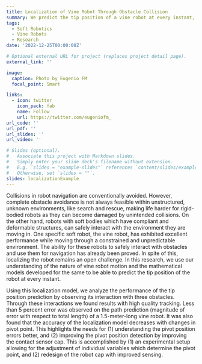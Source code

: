 ```yaml
---
title: Localization of Vine Robot Through Obstacle Collision
summary: We predict the tip position of a vine robot at every instant, using collisions to our advantage
tags:
  - Soft Robotics
  - Vine Robots
  - Research
date: '2022-12-25T00:00:00Z'

# Optional external URL for project (replaces project detail page).
external_link: ''

image:
  caption: Photo by Eugenio FM
  focal_point: Smart

links:
  - icon: twitter
    icon_pack: fab
    name: Follow
    url: https://twitter.com/eugeniofm_
url_code: ''
url_pdf: ''
url_slides: ''
url_video: ''

# Slides (optional).
#   Associate this project with Markdown slides.
#   Simply enter your slide deck's filename without extension.
#   E.g. `slides = "example-slides"` references `content/slides/example-slides.md`.
#   Otherwise, set `slides = ""`.
slides: localizationExample
---
```


Collisions in robot navigation are conventionally avoided. However, complete obstacle avoidance is not always feasible within unstructured, unknown environments, like search and rescue, making life harder for rigid-bodied robots as they can become damaged by unintended collisions. On the other hand, robots with soft bodies which have compliant and deformable structures, can safely interact with the environment they are moving in. One specific soft robot, the vine robot, has exhibited excellent performance while moving through a constrained and unpredictable environment. The ability for these robots to safely interact with obstacles and use them for navigation has already been proved. In spite of this, localizing the robot remains an open challenge. In this research, we use our understanding of the nature of vine robot motion and the mathematical models developed for the same to be able to predict the tip position of the robot at every instant. 

Using this localization model, we analyze the performance of the tip position prediction by observing its interaction with three obstacles. Through these interactions we found results with high quality tracking. Less than 5 percent error was observed on the path prediction (magnitude of error with respect to total length) of a 1.5-meter-long vine robot. It was also found that the accuracy of the localization model decreases with changes in pivot point. This highlights the needs for  (1) understanding the pivot position errors better, and (2) improving the pivot position detection by improving the contact sensor cap. This is accomplished by (1) an experimental setup allowing for the adjustment of individual variables which determine the pivot point, and (2) redesign of the robot cap with improved sensing.